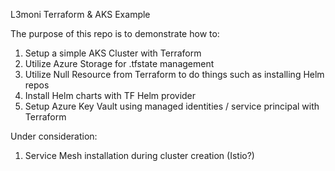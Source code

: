 L3moni Terraform & AKS Example

The purpose of this repo is to demonstrate how to:

1. Setup a simple AKS Cluster with Terraform
2. Utilize Azure Storage for .tfstate management
3. Utilize Null Resource from Terraform to do things such as installing Helm repos
4. Install Helm charts with TF Helm provider
5. Setup Azure Key Vault using managed identities / service principal with Terraform

Under consideration:

1. Service Mesh installation during cluster creation (Istio?)